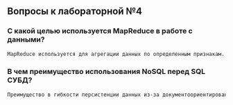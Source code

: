 ## Вопросы к лабораторной №4

### С какой целью используется MapReduce в работе с данными?

```bash
MapReduce используется для агрегации данных по определенным признакам. MapReduce в MongoDB также создает отдельную коллекцию с агреггированным результатом.
```

### В чем преимущество использования NoSQL перед SQL СУБД?

```bash
Преимущество в гибкости персистенции данных из-за документоориентированной модели базы. В одной коллекции могут находиться документы с различными полями, по которым может проходить выборка.
```